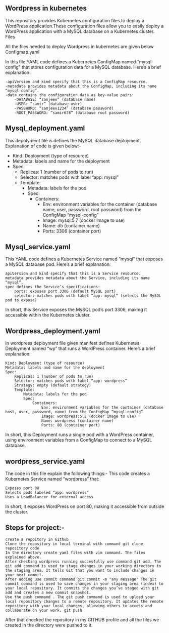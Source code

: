 ## Wordpress in kubernetes

This repository provides Kubernetes configuration files to deploy a WordPress application.These configuration files allow you to easily deploy a WordPress application with a MySQL database on a Kubernetes cluster.
Files

All the files needed to deploy Wordpress in kubernetes are given below
Configmap.yaml

In this file YAML code defines a Kubernetes ConfigMap named “mysql-config” that stores configuration data for a MySQL database. Here’s a brief explanation:

    -apiVersion and kind specify that this is a ConfigMap resource.
    -metadata provides metadata about the ConfigMap, including its name “mysql-config”.
    -data contains the configuration data as key-value pairs:
        -DATABASE: “sanjeev” (database name)
        -USER: “samir” (database user)
        -PASSWORD: “sanjeev1234” (database password)
        -ROOT_PASSWORD: “samir678” (database root password)

## Mysql_deployment.yaml

This depolyment file is defines the MySQL database deployment. Explanation of code is given below:-

   - Kind: Deployment (type of resource)
   -  Metadata: labels and name for the deployment
   - Spec:
       - Replicas: 1 (number of pods to run)
       - Selector: matches pods with label “app: mysql”
       - Template:
           - Metadata: labels for the pod
           - Spec:
               - Containers:
                   - Env: environment variables for the container (database name, user, password, root password) from the ConfigMap “mysql-config”
                   - Image: mysql:5.7 (docker image to use)
                   - Name: db (container name)
                   - Ports: 3306 (container port)

## Mysql_service.yaml

This YAML code defines a Kubernetes Service named “mysql” that exposes a MySQL database pod. Here’s a brief explanation:

    apiVersion and kind specify that this is a Service resource.
    metadata provides metadata about the Service, including its name “mysql”.
    spec defines the Service’s specifications:
        ports: exposes port 3306 (default MySQL port)
        selector: matches pods with label “app: mysql” (selects the MySQL pod to expose)

In short, this Service exposes the MySQL pod’s port 3306, making it accessible within the Kubernetes cluster.

## Wordpress_deployment.yaml

In wordpress deployment file given manifest defines Kubernetes Deployment named “wp” that runs a WordPress container. Here’s a brief explanation:

    Kind: Deployment (type of resource)
    Metadata: labels and name for the deployment
    Spec:
        Replicas: 1 (number of pods to run)
        Selector: matches pods with label “app: wordpress”
        Strategy: empty (default strategy)
        Template:
            Metadata: labels for the pod
            Spec:
                Containers:
                    Env: environment variables for the container (database host, user, password, name) from the ConfigMap “mysql-config”
                    Image: wordpress:5.2 (docker image to use)
                    Name: wordpress (container name)
                    Ports: 80 (container port)

In short, this Deployment runs a single pod with a WordPress container, using environment variables from a ConfigMap to connect to a MySQL database.

## wordpress_service.yaml

The code in this file explain the following things:-
This code creates a Kubernetes Service named “wordpress” that:

    Exposes port 80
    Selects pods labeled “app: wordpress”
    Uses a LoadBalancer for external access

In short, it exposes WordPress on port 80, making it accessible from outside the cluster.

## Steps for project:-

    create a repoitory in Github
    Clone the repository in local terminal with command git clone repository code
    In the directory create yaml files with vim command. The files explained above.
    After checking wordpress running succesfully use command git add. The git add command is used to stage changes in your working directory to the staging area. It tells Git that you want to include changes in your next commit.
    After adding use commit command git commit -m "any message" The git commit command is used to save changes in your staging area (index) to your local repository. It commits the changes you’ve staged with git add and creates a new commit snapshot.
    Use the push command . The git push command is used to upload your local repository changes to a remote repository. It updates the remote repository with your local changes, allowing others to access and collaborate on your work. git push

After that checked the repository in my GITHUB profile and all the files we created in the directory were pushed to it.

